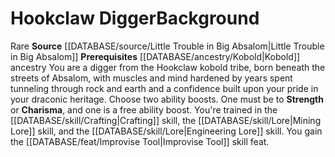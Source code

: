 ﻿---
ability:
- Strength
- Charisma
ability_boost:
- Strength
- Charisma
feat: '[[DATABASE/feat/Improvise Tool|Improvise Tool]]'
id: '208'
name: Hookclaw Digger
prerequisite: '[[DATABASE/ancestry/Kobold|Kobold]] ancestry'
rarity: Rare
rus_type_level: null
skill:
- '[[DATABASE/skill/Crafting|Crafting]]'
- Mining [[DATABASE/skill/Lore|Lore]] and the Engineering Lore skill.
source: '[[DATABASE/source/Little Trouble in Big Absalom|Little Trouble in Big Absalom]]'
subcategory: general
trait:
- '[[DATABASE/trait/Rare|Rare]]'
type: Background

---
# Hookclaw Digger<span class="item-type">Background</span>

<span class="trait-rare item-trait">Rare</span>
**Source** [[DATABASE/source/Little Trouble in Big Absalom|Little Trouble in Big Absalom]]
**Prerequisites** [[DATABASE/ancestry/Kobold|Kobold]] ancestry
You are a digger from the Hookclaw kobold tribe, born beneath the streets of Absalom, with muscles and mind hardened by years spent tunneling through rock and earth and a confidence built upon your pride in your draconic heritage.
 Choose two ability boosts. One must be to **Strength** or **Charisma**, and one is a free ability boost.
 You're trained in the [[DATABASE/skill/Crafting|Crafting]] skill, the [[DATABASE/skill/Lore|Mining Lore]] skill, and the [[DATABASE/skill/Lore|Engineering Lore]] skill. You gain the [[DATABASE/feat/Improvise Tool|Improvise Tool]] skill feat.
